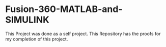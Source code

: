 # Fusion-360-MATLAB-and-SIMULINK
This Project was done as a self project. This Repository has the proofs for my completion of this project.
